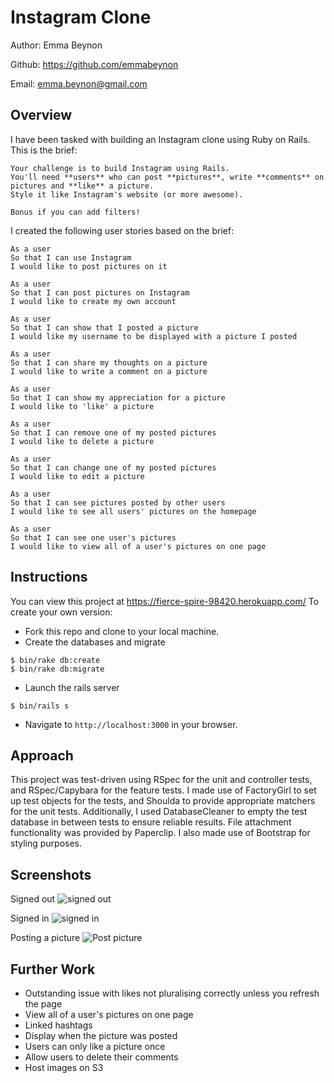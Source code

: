 Instagram Clone
===================

Author: Emma Beynon

Github: https://github.com/emmabeynon

Email: emma.beynon@gmail.com

Overview
---------

I have been tasked with building an Instagram clone using Ruby on Rails.  This is the brief:
```
Your challenge is to build Instagram using Rails.
You'll need **users** who can post **pictures**, write **comments** on pictures and **like** a picture.
Style it like Instagram's website (or more awesome).

Bonus if you can add filters!
```

I created the following user stories based on the brief:

```
As a user
So that I can use Instagram
I would like to post pictures on it

As a user
So that I can post pictures on Instagram
I would like to create my own account

As a user
So that I can show that I posted a picture
I would like my username to be displayed with a picture I posted

As a user
So that I can share my thoughts on a picture
I would like to write a comment on a picture

As a user
So that I can show my appreciation for a picture
I would like to 'like' a picture

As a user
So that I can remove one of my posted pictures
I would like to delete a picture

As a user
So that I can change one of my posted pictures
I would like to edit a picture

As a user
So that I can see pictures posted by other users
I would like to see all users' pictures on the homepage

As a user
So that I can see one user's pictures
I would like to view all of a user's pictures on one page
```

Instructions
------------
You can view this project at https://fierce-spire-98420.herokuapp.com/
To create your own version:

* Fork this repo and clone to your local machine.
* Create the databases and migrate
```
$ bin/rake db:create
$ bin/rake db:migrate
```
* Launch the rails server
```
$ bin/rails s
```
* Navigate to `http://localhost:3000` in your browser.

Approach
---------
This project was test-driven using RSpec for the unit and controller tests, and RSpec/Capybara for the feature tests.  I made use of FactoryGirl to set up test objects for the tests, and Shoulda to provide appropriate matchers for the unit tests.  Additionally, I used DatabaseCleaner to empty the test database in between tests to ensure reliable results.  File attachment functionality was provided by Paperclip.  I also made use of Bootstrap for styling purposes.

Screenshots
------------
Signed out
![signed out](http://i.imgur.com/ulDBVSn.png)

Signed in
![signed in](http://i.imgur.com/cagVQPh.png)

Posting a picture
![Post picture](http://i.imgur.com/d1MPQ6f.png)

Further Work
-------------
* Outstanding issue with likes not pluralising correctly unless you refresh the page
* View all of a user's pictures on one page
* Linked hashtags
* Display when the picture was posted
* Users can only like a picture once
* Allow users to delete their comments
* Host images on S3
